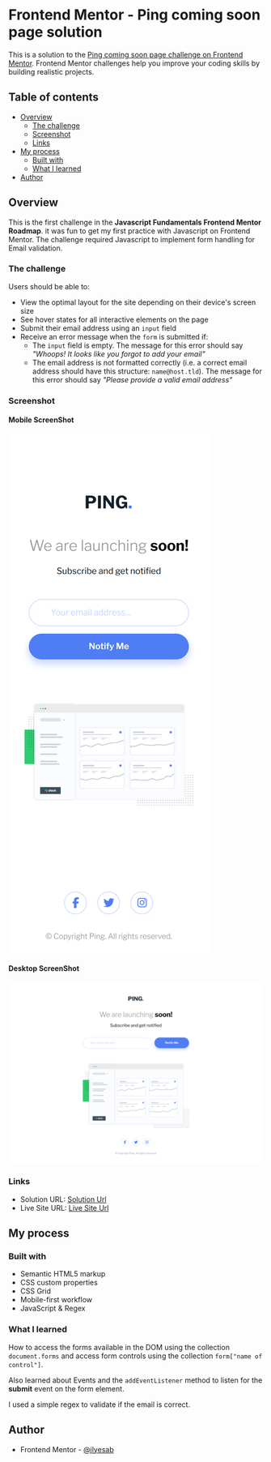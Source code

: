 # Frontend Mentor - Ping coming soon page solution

This is a solution to the [Ping coming soon page challenge on Frontend Mentor](https://www.frontendmentor.io/challenges/ping-single-column-coming-soon-page-5cadd051fec04111f7b848da). Frontend Mentor challenges help you improve your coding skills by building realistic projects. 

## Table of contents

- [Overview](#overview)
  - [The challenge](#the-challenge)
  - [Screenshot](#screenshot)
  - [Links](#links)
- [My process](#my-process)
  - [Built with](#built-with)
  - [What I learned](#what-i-learned)
- [Author](#author)

## Overview

This is the first challenge in the **Javascript Fundamentals Frontend Mentor Roadmap**. it was fun to get my first practice with Javascript on Frontend Mentor. The challenge required Javascript to implement form handling for Email validation.

### The challenge

Users should be able to:

- View the optimal layout for the site depending on their device's screen size
- See hover states for all interactive elements on the page
- Submit their email address using an `input` field
- Receive an error message when the `form` is submitted if:
	- The `input` field is empty. The message for this error should say *"Whoops! It looks like you forgot to add your email"*
	- The email address is not formatted correctly (i.e. a correct email address should have this structure: `name@host.tld`). The message for this error should say *"Please provide a valid email address"*

### Screenshot

#### Mobile ScreenShot

![Mobile ScreenShot](./screenshot_mobile.png)

#### Desktop ScreenShot

![Desktop ScreenShot](./screenshot_desktop.png)


### Links

- Solution URL: [Solution Url](https://www.frontendmentor.io/solutions/interactive-ping-coming-soon-page-Dk0VFERMAl)
- Live Site URL: [Live Site Url](https://frontendmentor-ilyesab.github.io/ping-coming-soon-page/)

## My process

### Built with

- Semantic HTML5 markup
- CSS custom properties
- CSS Grid
- Mobile-first workflow
- JavaScript & Regex

### What I learned

How to access the forms available in the DOM using the collection `document.forms` and access form controls using the collection `form["name of control"]`.

Also learned about Events and the `addEventListener` method to listen for the **submit** event on the form element.

I used a simple regex to validate if the email is correct.

## Author

- Frontend Mentor - [@ilyesab](https://www.frontendmentor.io/profile/ilyesab)